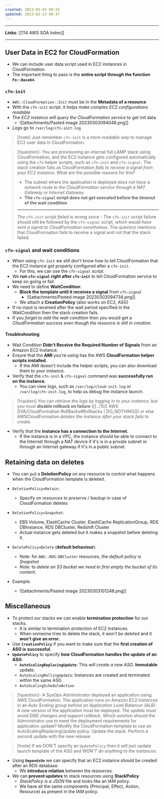 ```yaml
---
created: 2023-03-03 09:25
updated: 2023-03-13 08:47
---
```

---
**Links**: [[114 AWS SOA Index]]

---
## User Data in EC2 for CloudFormation
- We can include user data script used in EC2 instances in CloudFormation.
- The important thing to pass is the **entire script through the function `Fn::Base64`**.

### `cfn-init`
- `AWS::CloudFormation::Init` must be in the **Metadata of a resource**
- With the `cfn-init` script, it *helps make complex EC2 configurations readable*
- The *EC2 instance will query the CloudFormation service* to get init data
	- ![[attachments/Pasted image 20230303094048.png]]
- *Logs* go to `/var/log/cfn-init.log`

> [!note] Just remember `cfn-init` is a *more readable way* to manage EC2 user data in CloudFormation.

> [!question]- You are provisioning an internal full LAMP stack using CloudFormation, and the EC2 instance gets configured automatically using the `cfn` helper scripts, such as `cfn-init` and `cfn-signal`. The stack creation fails as CloudFormation *fails to receive a signal from your EC2 instance*. What are the possible reasons for this?
> - The subnet where the application is deployed *does not have a network route to the CloudFormation service through a NAT Gateway or Internet Gateway*.
> - **The `cfn-signal` script does not get executed before the timeout of the wait condition**
> ---
> *The `cfn-init` script failed* is wrong since - The `cfn-init` script failure should still be followed by the `cfn-signal` script, *which would have sent a signal to CloudFormation nonetheless*. The question mentions that CloudFormation fails to receive a signal and not that the stack failed.

### `cfn-signal` and wait conditions
- When using `cfn-init` we still don't know how to tell CloudFormation that the EC2 instance got properly configured after a `cfn-init`.
	- For this, we can use the `cfn-signal` script.
- We **run `cfn-signal` right after `cfn-init`** to tell CloudFormation service to keep on going or fail.
- We need to define **WaitCondition**:
	- **Block the template until it receives a signal** from `cfn-signal`
		- ![[attachments/Pasted image 20230303094734.png]]
	- We attach a **CreationPolicy** (also works on EC2, ASG)
- If no input is received after the wait period specified in the WaitCondition then the stack creation fails.
- If you *forget to add the wait condition* then you would get a *CloudFormation success even though the resource is still in creation*.

#### Troubleshooting
- Wait Condition **Didn't Receive the Required Number of Signals** from an Amazon EC2 Instance.
- Ensure that the **AMl** you're using has the AWS **CloudFormation helper scripts installed**. 
	- If the AMI doesn't include the helper scripts, you can also download them to your instance.
- Verify that the `cfn-init` & `cfn-signal` command was **successfully run on the instance**.
	- You can view logs, such as `/var/log/cloud-init.log` or `/var/log/cfn-init.log`, to help us debug the instance launch.
 
> [!caution] You can *retrieve the logs by logging in to your instance*, but you must **disable rollback on failure** ([[../102 AWS DVA/CloudFormation RollBacks#Rollbacks | DO_NOTHING]]) or else AWSCloudFormation *deletes the instance after your stack fails* to create.

- Verify that the **instance has a connection to the Internet**. 
	- If the instance is in a VPC, the instance should be able to connect to the Internet through a NAT device if it's is in a private subnet or through an Internet gateway if it's in a public subnet.

## Retaining data on deletes
- You can put a **DeletionPolicy** on any resource to control what happens when the CloudFormation template is deleted.
- `DeletionPolicy=Retain`:
	- Specify on *resources to preserve / backup* in case of CloudFormation deletes
- `DeletionPolicy=Snapshot`:
	- EBS Volume, ElastiCache Cluster, ElastiCache ReplicationGroup, RDS DBInstance, RDS DBCluster, Redshift Cluster
	- Actual instance gets deleted but it makes a snapshot before deleting it.
- `DeletePolicy=Delete` (**default behaviour**):
	- Note: for `AWS::RDS:DBCluster` resources, the *default policy is Snapshot*
	- *Note*: to *delete an S3 bucket we need to first empty the bucket of its content*.

- Example:
	- ![[attachments/Pasted image 20230303101248.png]]

## Miscellaneous
- To protect our stacks we can enable **termination protection** for our stacks.
	- It is similar to termination protection of EC2 instances.
	- When someone tries to delete the stack, it *won't be deleted* and it **won't give an error**.
- Use **`CreationPolicy`** if you want to make sure that the **first creation of ASG is successful**.
- **`UpdatePolicy`** to specify **how CloudFormation handles the update of an ASG**:
	- **`AutoScalingReplacingUpdate`**: This *will create a new ASG*. **Immutable** update.
	- `AutoScalingRollingUpdate`: Instances are created and terminated within the same ASG.
	- `AutoScalingScheduleAction`

> [!question]- A SysOps Administrator deployed an application using AWS CloudFormation. The application runs on Amazon EC2 instances in an *Auto Scaling group behind an Application Load Balancer (ALB)*. A new version of the application must be deployed. *The update must avoid DNS changes and support rollback*. Which solution should the Administrator use to meet the deployment requirements for application update?
> Modify the CloudFormation template to use an AutoScalingReplacingUpdate policy. Update the stack. Perform a second update with the new release.

> [!note] If we DON'T specify an `UpdatePolicy` then it will just update launch template of the ASG and *WON'T do anything to the instances*.

- Using **`DependsOn`** we can specify that an EC2 instance should be created after an RDS database.
	- We **introduce relation** between the resources.
- We can **prevent updates** to stack resources using **StackPolicy**
	- *StackPolicy is a JSON* file and looks like an IAM policy.
	- We have all the same components (Principal, Effect, Action, Resource) as present in the IAM policy.
